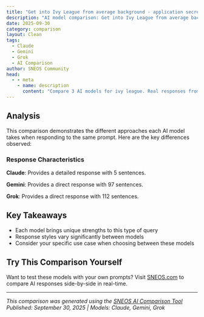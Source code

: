 ```yaml
---
title: "Get into Ivy League from average background - application secrets"
description: "AI model comparison: Get into Ivy League from average background - application secrets..."
date: 2025-09-30
category: comparison
layout: Clean
tags:
  - Claude
  - Gemini
  - Grok
  - AI Comparison
author: SNEOS Community
head:
  - - meta
    - name: description
      content: "Compare 3 AI models for ivy league. Real responses from Claude, Gemini, Grok with detailed analysis."
---
```


<ChatComparison
  title="Get into Ivy League from average background - application secrets"
  prompt="Get into Ivy League from average background - application secrets"
  :responses='{"Claude": "# Breaking Into Ivy League Schools: Strategies for Average-Background Students\n\n## The Reality Check First\nIvy League schools accept 3-10% of applicants, and many come from privileged backgrounds. However, these schools actively seek economic and geographic diversity, creating real opportunities for determined students from average circumstances.\n\n## Academic Excellence Foundations\n\n**GPA Strategy:**\n- Aim for 3.9\u002B unweighted GPA\n- Take the most rigorous courses available at your school\n- If your school doesn\u0027t offer many APs, supplement with dual enrollment or online courses\n- Show consistent upward trajectory if you had early struggles\n\n**Testing:**\n- Target SAT 1500\u002B or ACT 34\u002B\n- Use free prep resources: Khan Academy, library books, YouTube\n- Take practice tests under real conditions\n- Consider test-optional schools if scores don\u0027t reach target ranges\n\n## The \u0022Spike\u0022 Strategy\n\nInstead of being well-rounded, develop exceptional depth in 1-2 areas:\n\n**Academic Spikes:**\n- Win regional/state academic competitions\n- Conduct independent research (reach out to local university professors)\n- Create impressive projects in your field of interest\n- Self-study advanced topics beyond your curriculum\n\n**Extracurricular Spikes:**\n- Start a nonprofit or social enterprise\n- Launch a business\n- Create content that gains significant following\n- Lead major community initiatives\n\n## Application Secrets\n\n**Essays That Stand Out:**\n- Don\u0027t write about obvious hardships unless you have unique insight\n- Focus on intellectual curiosity and growth\n- Show genuine passion, not what you think they want to hear\n- Use specific details and stories, not generic statements\n- Have multiple people review and edit\n\n**Letters of Recommendation:**\n- Build genuine relationships with 2-3 teachers/mentors\n- Provide them with a \u0022brag sheet\u0022 of your accomplishments\n- Choose recommenders who know your character and potential\n- Give them plenty of advance notice (2\u002B months)\n\n**Demonstrated Interest:**\n- Attend virtual info sessions\n- Connect with admissions officers at college fairs\n- Reach out to current students or alumni for informational interviews\n- Apply Early Decision if you have a clear top choice\n\n## Overcoming Average Background Disadvantages\n\n**Financial Strategy:**\n- Apply for fee waivers\n- Research schools with the best need-based aid\n- Don\u0027t let costs deter applications - Ivies often have generous aid\n\n**Access Strategy:**\n- Use free college counseling resources (local nonprofits, online platforms)\n- Join programs like QuestBridge if you qualify\n- Attend free college prep programs in your area\n\n**Experience Strategy:**\n- Create your own opportunities if they don\u0027t exist\n- Use free online courses (Coursera, edX) to explore interests\n- Volunteer strategically to build leadership experience\n- Start clubs at school if interesting ones don\u0027t exist\n\n## The Numbers Game\n\n**Apply Broadly:**\n- Don\u0027t just apply to all 8 Ivies\n- Include \u0022Ivy-equivalent\u0022 schools (Stanford, MIT, etc.)\n- Add excellent schools with higher acceptance rates\n- Have solid safety schools you\u0027d genuinely attend\n\n**Early Applications:**\n- Use Early Decision strategically for your top choice\n- Early Action for schools that offer it\n- Don\u0027t waste early applications on schools you\u0027re not excited about\n\n## Often-Overlooked Advantages\n\n**Geographic Diversity:**\n- Being from an underrepresented state helps\n- Rural students often have advantages over suburban applicants\n\n**First-Generation College:**\n- Highlight this status - it\u0027s a significant hook\n- Emphasize your family\u0027s story and your motivation\n\n**Unique Perspectives:**\n- Work experience (if you had jobs)\n- Family responsibilities\n- Cultural background\n- Unconventional interests or experiences\n\n## Timeline for Success\n\n**Freshman/Sophomore Year:**\n- Focus on grades and finding your passions\n- Begin building relationships with teachers\n- Start exploring extracurricular leadership\n\n**Junior Year:**\n- Take standardized tests\n- Begin college research\n- Develop your \u0022spike\u0022 activities\n- Start building college list\n\n**Senior Year:**\n- Perfect applications over summer\n- Apply early where strategic\n- Continue senior year excellence\n- Apply for financial aid early\n\n## Red Flags to Avoid\n\n- Cookie-cutter applications that could belong to anyone\n- Obvious resume padding\n- Essays about winning the big game or mission trips\n- Applying only to reaches\n- Waiting until senior year to start preparing\n\n## The Bottom Line\n\nSuccess comes from starting early, working strategically, and showcasing genuine intellectual curiosity and leadership potential. While background matters,", "Gemini": "Okay, let\u0027s break down how someone from an \u0022average\u0022 background (which I\u0027ll assume means typical high school, solid grades, decent extracurriculars, but no major advantages or connections) can maximize their chances of getting into an Ivy League school. It\u0027s a challenging but achievable goal.\n\n**Understanding the Challenge**\n\n* **Highly Competitive:** Ivy League schools have incredibly low acceptance rates (often under 10%). They\u0027re looking for exceptional candidates.\n* **Holistic Review:** They don\u0027t just look at grades and test scores. They want to see who you are as a person, your potential, your impact, and your fit for their institution.\n* **Privilege Awareness:** Admissions committees are aware of the advantages that some students have. They are *actively* looking for students who have overcome challenges and demonstrated exceptional qualities despite limited resources.\n\n**Key Application Strategies: Turning \u0022Average\u0022 into \u0022Exceptional\u0022**\n\nThe goal is to craft a narrative that showcases your potential, passion, and resilience, highlighting what makes you unique.\n\n**1. Academics: Exceed Expectations (Within Your Context)**\n\n* **Grades:** Aim for the highest GPA possible within your school\u0027s grading system. If your school is not known for grade inflation, a high GPA will be even more impressive.\n* **Course Rigor:** Take the most challenging courses available to you (AP, IB, honors, dual enrollment) and excel in them. Show you\u0027re willing to push yourself.\n* **Standardized Tests:** If your school requires or recommends them, prepare thoroughly for the SAT or ACT. Aim for scores in the top percentiles for your target schools.\n * *Note:* Test-optional policies exist. Consider carefully whether your scores *strengthen* or *weaken* your application. If your scores are below the average for admitted students, consider applying test-optional if possible.\n* **Demonstrate Intellectual Curiosity:** Go beyond the curriculum. Read widely, explore online courses (Coursera, edX, Khan Academy), attend lectures, and engage in independent research projects.\n\n**2. Extracurricular Activities: Depth Over Breadth**\n\n* **Focus and Commitment:** Don\u0027t spread yourself too thin. Choose 2-3 activities that you are genuinely passionate about and dedicate significant time and effort to them. Leadership roles are a plus, but demonstrated impact is even better.\n* **Impact and Initiative:** Focus on making a tangible difference. Examples:\n * *Start a club or organization:* Identify a need in your school or community and create a solution.\n * *Lead a project:* Organize a fundraiser, a community service initiative, or an awareness campaign.\n * *Solve a problem:* Develop a new app, create a website, or invent a solution to a local challenge.\n* **Show Growth:** Demonstrate how you have developed your skills, knowledge, and character through your extracurriculars. Reflect on the challenges you faced and how you overcame them.\n* **Uniqueness:** Don\u0027t just do what everyone else is doing. Look for opportunities to stand out. Consider activities that align with your interests but are not common. For example, learning a unique skill or hobby.\n* **Summer Activities:** Use your summers productively. Consider internships, research programs, volunteer work, or travel experiences that align with your interests. Even a meaningful summer job can demonstrate responsibility and work ethic.\n\n**3. Essays: Tell Your Story Authentically**\n\n* **The Personal Essay:** This is your chance to shine. Write about something that is deeply meaningful to you, and that reveals your character, values, and aspirations. Focus on a specific experience or challenge and how it shaped you.\n * **Authenticity is Key:** Don\u0027t try to be someone you\u0027re not. Be honest, vulnerable, and genuine.\n * **Show, Don\u0027t Tell:** Use vivid language, concrete details, and compelling anecdotes to bring your story to life.\n * **Reflection:** Don\u0027t just describe what happened; reflect on what you learned and how it changed you.\n * **Connect to the University:** Subtly show how your experiences and aspirations align with the university\u0027s values and mission. Why *this* school?\n* **Supplemental Essays:** These essays are just as important as the personal essay. Carefully answer the prompts and demonstrate your knowledge of the university and your reasons for wanting to attend.\n* **Get Feedback:** Have teachers, counselors, and trusted adults review your essays and provide constructive criticism.\n\n**4. Letters of Recommendation: Cultivate Strong Relationships**\n\n* **Choose Wisely:** Select teachers and counselors who know you well and can speak to your strengths, character, and potential. Ideally, they should have seen you grow and overcome challenges.\n* **Provide Information:** Give your recommenders plenty of time to write their letters. Provide them with a detailed resume, a copy of your personal essay, and specific information about your goals and aspirations.\n* **Request Specific Examples:** Ask your recommenders to provide specific examples of your work, your contributions in class, and your interactions with others.\n\n**5. Demonstrate Interest:**\n\n* **Visit the Campus (If Possible):** A campus visit shows genuine interest. Attend information sessions, take a tour, and talk to current students.\n* **Virtual Engagement:** If you can\u0027t visit in person, attend virtual information sessions, webinars, and online events.\n* **Engage with Alumni:** If possible, connect with alumni from your high school or community who attended your target schools. Ask them about their experiences and advice.\n* **Follow the University on Social Media:** Stay up-to-date on university news, events, and initiatives.\n\n**6. Addressing the \u0022Average Background\u0022 Challenge Directly**\n\n* **Highlight your challenges:** Don\u0027t be afraid to talk about the obstacles you\u0027ve overcome due to your background. Did you have limited access to resources? Did you have to work to support your family? Did you face discrimination or prejudice? Explain how these challenges shaped you and motivated you to succeed.\n* **Focus on resilience:** Show how you bounced back from setbacks and learned from your mistakes. Demonstrate your grit, determination, and perseverance.\n* **Emphasize your unique perspective:** Your background has given you a unique perspective on the world. Share your insights and demonstrate how you will contribute to the diversity of the student body.\n* **Connect with programs specifically for underrepresented students:** Many Ivies have programs, scholarships, and initiatives aimed at supporting students from disadvantaged backgrounds. Actively look for and apply to these programs. They often provide additional support and mentoring.\n\n**7. Important Mindset Shifts:**\n\n* **Focus on What You *Can* Control:** You can\u0027t change your background, but you can control your effort, your attitude, and the choices you make.\n* **Believe in Yourself:** Don\u0027t let self-doubt hold you back. You are capable of achieving great things.\n* **Be Persistent:** The college application process can be challenging and discouraging. Don\u0027t give up.\n* **Find Mentors and Support:** Seek out teachers, counselors, alumni, or community leaders who can provide guidance and support.\n* **Apply Broadly:** Don\u0027t put all your eggs in one basket. Apply to a range of colleges, including less selective schools. This will increase your chances of getting into a great school.\n* **Remember Your Worth:** Admission to an Ivy League is *not* the only path to success and happiness. There are many other excellent colleges and universities that can provide you with a great education and help you achieve your goals.\n\n**In summary, getting into an Ivy League from an \u0022average\u0022 background requires:**\n\n* **Exceptional Academics:** Push yourself to excel in challenging courses.\n* **Meaningful Extracurriculars:** Focus on depth, impact, and initiative.\n* **Authentic and Compelling Essays:** Tell your story with honesty and vulnerability.\n* **Strong Letters of Recommendation:** Cultivate relationships with teachers and counselors.\n* **Demonstrated Interest:** Show that you are genuinely interested in the university.\n* **Resilience and Perseverance:** Overcome challenges and never give up on your dreams.\n\nIt\u0027s a long and challenging process, but with hard work, dedication, and a strategic approach, it is possible to achieve your goal. Good luck!\n", "Grok": "Getting into an Ivy League school from an average background is challenging but absolutely possible with the right approach, dedication, and strategy. Ivy League schools\u2014Harvard, Yale, Princeton, Columbia, Brown, Dartmouth, Cornell, and the University of Pennsylvania\u2014look for exceptional students who stand out academically, personally, and extracurricularly. Below are actionable tips and \u0022application secrets\u0022 to boost your chances, even if you don\u2019t come from a privileged or extraordinary background.\n\n---\n\n### 1. Understand What Ivy League Schools Look For\nIvy League admissions are holistic, meaning they evaluate the whole person, not just grades or test scores. They seek:\n- **Academic Excellence**: Top grades (preferably in rigorous courses like AP/IB) and strong standardized test scores (SAT/ACT).\n- **Unique Personal Story**: A compelling narrative that shows who you are, your background, challenges, and growth.\n- **Extracurricular Impact**: Leadership, passion, and depth in activities outside academics.\n- **Intellectual Curiosity**: Genuine interest in learning and exploration beyond the classroom.\n- **Fit**: Alignment with the school\u2019s values, culture, and mission (each Ivy has a distinct personality).\n\nAs someone from an average background, your story of resilience, determination, or overcoming obstacles can be a strength if framed effectively.\n\n---\n\n### 2. Build a Strong Academic Foundation\n- **Maximize Your GPA**: Aim for a GPA in the top 5-10% of your class. If your school doesn\u2019t offer many advanced courses, take initiative by enrolling in online AP/IB courses (e.g., through edX or Coursera) or dual-enrollment programs at a local community college.\n- **Take Rigorous Courses**: Ivy League schools prefer students who challenge themselves. If your high school offers AP, IB, or honors classes, take as many as you can handle without sacrificing grades.\n- **Excel in Standardized Tests**: Aim for SAT scores above 1450 or ACT scores above 32 (ideally 1500\u002B or 34\u002B for the most competitive Ivies like Harvard and Yale). If testing isn\u2019t your strength, practice rigorously using free resources like Khan Academy or affordable prep books. Some schools are test-optional post-COVID, but a strong score can still set you apart.\n\n*Secret Tip*: If your school lacks resources, reach out to counselors, teachers, or local nonprofits for free tutoring or test prep materials. Show initiative in overcoming barriers.\n\n---\n\n### 3. Craft a Compelling Personal Narrative\n- **Leverage Your Background**: Coming from an average or challenging background isn\u2019t a disadvantage\u2014it\u2019s a unique angle. Highlight how your circumstances shaped your values, work ethic, or goals. For example, if you worked a part-time job to support your family, tie it to lessons in responsibility and perseverance.\n- **Write Powerful Essays**: The personal statement and supplemental essays are your chance to stand out. Focus on authenticity\u2014don\u2019t try to sound like someone you\u2019re not. Share a specific story that reveals your character, growth, or a defining moment. Avoid clich\u00E9s like \u201CI want to change the world\u201D without concrete examples.\n- **Get Feedback**: Ask trusted teachers, mentors, or peers to review your essays. If possible, seek guidance from free college prep programs like QuestBridge or local nonprofits.\n\n*Secret Tip*: Research each Ivy\u2019s supplemental essay prompts early (they\u2019re often released in summer). Tailor your responses to show why you\u2019re a perfect fit for that specific school, referencing their programs, values, or culture.\n\n---\n\n### 4. Stand Out Through Extracurriculars\n- **Focus on Depth, Not Breadth**: Ivies don\u2019t want a laundry list of activities. Choose 2-3 areas where you can demonstrate passion and leadership over time (e.g., starting a club, leading a community project, or excelling in a sport).\n- **Show Impact**: Highlight tangible outcomes of your involvement\u2014did you raise funds, mentor others, or create change in your community? Even small-scale initiatives (e.g., organizing a neighborhood cleanup) matter if they show initiative.\n- **Be Resourceful**: If your school lacks clubs or opportunities, create your own projects. For example, start an online blog, volunteer remotely, or join free national competitions in your area of interest (e.g., science fairs, writing contests).\n\n*Secret Tip*: Look for free or low-cost extracurricular programs online, like the National History Day competition, STEM challenges through NASA, or virtual volunteer opportunities. These can level the playing field if you lack local resources.\n\n---\n\n### 5. Secure Strong Letters of Recommendation\n- **Build Relationships**: Connect with teachers, counselors, or mentors early in high school. Participate actively in class, ask thoughtful questions, and seek their advice so they know you well enough to write a detailed, personal letter.\n- **Choose Wisely**: Pick recommenders who can speak to your character, work ethic, and growth\u2014not just someone who gave you an A. If you\u2019ve had a significant non-academic mentor (e.g., a coach or boss), their perspective can add depth.\n- **Provide Context**: Give your recommenders a \u201Cbrag sheet\u201D summarizing your achievements, challenges, and goals to help them write a more compelling letter.\n\n*Secret Tip*: If possible, waive your right to view the letters (most applications ask this). It signals to admissions officers that the recommendations are candid and authentic.\n\n---\n\n### 6. Apply Strategically\n- **Research Each School**: Each Ivy has a unique vibe and admissions priorities. For example, Brown emphasizes creativity and independence (via its Open Curriculum), while Princeton focuses on research and service. Tailor your application to match their values.\n- **Consider Less Competitive Ivies**: While all Ivies are selective, some (like Cornell and Dartmouth) have slightly higher acceptance rates than Harvard or Yale. Apply to a mix of \u201Creach\u201D and \u201Ctarget\u201D Ivies.\n- **Early Decision (ED) or Early Action (EA)**: Applying ED (binding) or EA (non-binding) can increase your odds at some schools (e.g., Harvard\u2019s EA or Yale\u2019s SCEA). However, only apply ED if you\u2019re 100% committed to attending and can afford it (or have financial aid secured).\n- **Financial Aid**: Ivies are need-blind for domestic applicants and offer generous aid. Use net price calculators on their websites to estimate costs, and don\u2019t let sticker prices deter you.\n\n*Secret Tip*: Look into programs like QuestBridge, which partners with Ivies to provide full scholarships for high-achieving, low-income students. Apply as a National College Match candidate if eligible.\n\n---\n\n### 7. Demonstrate Intellectual Curiosity\n- **Pursue Passion Projects**: Show your love for learning beyond grades. For example, read books related to your intended major, start a podcast, or conduct independent research (even if it\u2019s just a deep dive into a topic you love).\n- **Take Free Online Courses**: Platforms like Coursera, edX, and MIT OpenCourseWare offer free classes from top universities. Mention these in your application to show initiative.\n- **Engage in Competitions**: Participate in academic competitions (e.g., Math Olympiad, Model UN, or essay contests) to highlight your skills.\n\n*Secret Tip*: Tie your curiosity to your future goals in your essays. For example, if you taught yourself coding via free YouTube tutorials, explain how this inspired your dream to study computer science and solve real-world problems.\n\n---\n\n### 8. Address Weaknesses Head-On\n- **Explain Gaps or Struggles**: If your grades dipped due to personal challenges (e.g., family issues, health problems), use the \u201CAdditional Information\u201D section of the application to provide context without making excuses.\n- **Show Growth**: Highlight how you overcame obstacles and what you learned. Admissions officers value resilience.\n- **Don\u2019t Compare Yourself**: Focus on your own journey rather than feeling inferior to peers with more resources. Ivies want diverse perspectives, and your \u201Caverage\u201D background can be an asset.\n\n*Secret Tip*: If your school\u2019s resources limited your opportunities, mention this briefly in your application to contextualize your achievements. Admissions officers understand not everyone has access to elite programs or expensive prep.\n\n---\n\n### 9. Network and Seek Support\n- **Reach Out to Admissions Officers**: Attend virtual info sessions or college fairs and ask thoughtful questions. This shows genuine interest and helps you stand out (some schools track \u201Cdemonstrated interest\u201D).\n- **Find Mentors**: Connect with older students, alumni, or teachers who can guide you through the process. Platforms like CollegeVine offer free peer advice.\n- **Join Free Programs**: Organizations like Upward Bound, TRIO, or local nonprofits provide free college counseling, essay help, and test prep for students from average or underserved backgrounds.\n\n*Secret Tip*: Follow Ivy League schools on social media or subscribe to their newsletters to stay updated on application tips, deadlines, and virtual events.\n\n---\n\n### 10. Stay Resilient and Realistic\n- **Manage Expectations**: Ivy League acceptance rates are extremely low (3-7% for most). Even with a stellar application, rejection is common due to the sheer volume of qualified applicants. Have strong backup schools (state universities, liberal arts colleges) where you\u2019d also thrive.\n- **Keep Perspective**: Admission isn\u2019t a reflection of your worth. Many successful people didn\u2019t attend Ivies, and you can achieve your goals regardless of where you go.\n- **Reapply if Needed**: If you\u2019re not accepted as a freshman, consider transfer admissions after a year at another college. Ivies often accept transfers who\u2019ve proven themselves academically elsewhere.\n\n*Secret Tip*: If rejected, politely ask for feedback from admissions (though they may not always provide it). Use this to strengthen future applications or appeals.\n\n---\n\n### Final Thoughts\nGetting into an Ivy League school from an average background requires grit, strategic planning, and a willingness to go beyond your circumstances. Start early (ideally in 9th or 10th grade) to build your profile, and focus on authenticity\u2014admissions officers can"}' 
  published-date="13:28"
/>

## Analysis

This comparison demonstrates the different approaches each AI model takes when responding to the same prompt. Here are the key differences observed:

### Response Characteristics

**Claude**: Provides a detailed response with 5 sentences. 

**Gemini**: Provides a direct response with 97 sentences. 

**Grok**: Provides a direct response with 112 sentences. 

## Key Takeaways

- Each model brings unique strengths to this type of query
- Response styles vary significantly between models
- Consider your specific use case when choosing between these models

## Try This Comparison Yourself

Want to test these models with your own prompts? Visit [SNEOS.com](https://sneos.com) to compare AI responses side-by-side in real-time.

---

*This comparison was generated using the [SNEOS AI Comparison Tool](https://sneos.com)*
*Published: September 30, 2025 | Models: Claude, Gemini, Grok*
